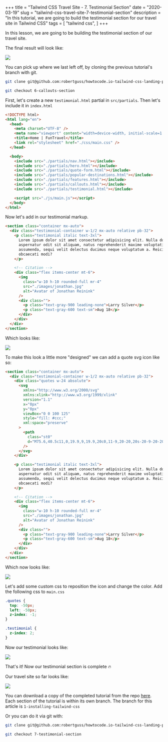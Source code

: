 +++
title = "Tailwind CSS Travel Site - 7. Testimonial Section"
date = "2020-03-19"
slug = "tailwind-css-travel-site-7-testimonial-section"
description = "In this tutorial, we are going to build the testimonial section for our travel site in Tailwind CSS"
tags = [
    "tailwind css",
]
+++

In this lesson, we are going to be building the testimonial section of our travel site.

The final result will look like:

![](/images/tailwind-travel-site/3-testimonial-final-1.jpg)

You can pick up where we last left off, by cloning the previous tutorial's branch with git.

```bash
git clone git@github.com:robertguss/howtocode.io-tailwind-css-landing-page.git

git checkout 6-callouts-section
```

First, let's create a new `testimonial.html` partial in `src/partials`. Then let's include it in `index.html`

```html
<!DOCTYPE html>
<html lang="en">
  <head>
    <meta charset="UTF-8" />
    <meta name="viewport" content="width=device-width, initial-scale=1.0" />
    <title>Home | FunTravel</title>
    <link rel="stylesheet" href="./css/main.css" />
  </head>

  <body>
    <include src="./partials/nav.html"></include>
    <include src="./partials/hero.html"></include>
    <include src="./partials/quote-form.html"></include>
    <include src="./partials/popular-destinations.html"></include>
    <include src="./partials/features.html"></include>
    <include src="./partials/callouts.html"></include>
    <include src="./partials/testimonial.html"></include>

    <script src="./js/main.js"></script>
  </body>
</html>
```

Now let's add in our testimonial markup.

```html
<section class="container mx-auto">
  <div class="testimonial-container w-1/2 mx-auto relative pb-32">
    <p class="testimonial italic text-3xl">
      Lorem ipsum dolor sit amet consectetur adipisicing elit. Nulla dolorem,
      aspernatur odit sit aliquam, natus reprehenderit maxime voluptatibus nisi
      assumenda, sequi velit delectus ducimus neque voluptatum a. Reiciendis,
      obcaecati modi?
    </p>

    <!-- Citation -->
    <div class="flex items-center mt-6">
      <img
        class="w-10 h-10 rounded-full mr-4"
        src="./images/jonathan.jpg"
        alt="Avatar of Jonathan Reinink"
      />
      <div class="">
        <p class="text-gray-900 leading-none">Larry Silver</p>
        <p class="text-gray-600 text-sm">Aug 18</p>
      </div>
    </div>
  </div>
</section>
```

Which looks like:

![](/images/tailwind-travel-site/1-testimonial.jpg)

To make this look a little more "designed" we can add a quote svg icon like so:

```html
<section class="container mx-auto">
  <div class="testimonial-container w-1/2 mx-auto relative pb-32">
    <div class="quotes w-24 absolute">
      <svg
        xmlns="http://www.w3.org/2000/svg"
        xmlns:xlink="http://www.w3.org/1999/xlink"
        version="1.1"
        x="0px"
        y="0px"
        viewBox="0 0 100 125"
        style="fill: #ccc;"
        xml:space="preserve"
      >
        <path
          class="st0"
          d="M75.6,40.5c11,0,19.9,9,19.9,20c0,11-9,20-20,20s-20-9-20-20c0-22.1,17.9-40,40-40  C95.5,20.5,82.4,25.4,75.6,40.5z M45.5,60.5c0,11-9,20-20,20s-20-9-20-20l0,0c0-22.1,17.9-40,40-40c0,0-13.1,4.9-19.9,20  C36.6,40.5,45.5,49.5,45.5,60.5z"
        />
      </svg>
    </div>

    <p class="testimonial italic text-3xl">
      Lorem ipsum dolor sit amet consectetur adipisicing elit. Nulla dolorem,
      aspernatur odit sit aliquam, natus reprehenderit maxime voluptatibus nisi
      assumenda, sequi velit delectus ducimus neque voluptatum a. Reiciendis,
      obcaecati modi?
    </p>

    <!-- Citation -->
    <div class="flex items-center mt-6">
      <img
        class="w-10 h-10 rounded-full mr-4"
        src="./images/jonathan.jpg"
        alt="Avatar of Jonathan Reinink"
      />
      <div class="">
        <p class="text-gray-900 leading-none">Larry Silver</p>
        <p class="text-gray-600 text-sm">Aug 18</p>
      </div>
    </div>
  </div>
</section>
```

Which now looks like:

![](/images/tailwind-travel-site/2-quotes-1.jpg)

Let's add some custom css to reposition the icon and change the color. Add the following css to `main.css`

```css
.quotes {
  top: -50px;
  left: -50px;
  z-index: -1;
}

.testimonial {
  z-index: 2;
}
```

Now our testimonial looks like:

![](/images/tailwind-travel-site/3-testimonial-final.jpg)

That's it! Now our testimonial section is complete 🔥

Our travel site so far looks like:

![](/images/tailwind-travel-site/4-full-page.jpg)

You can download a copy of the completed tutorial from the repo [here](https://github.com/robertguss/simple-starter-kit). Each section of the tutorial is within its own branch. The branch for this article is `1-installing-tailwind-css`

Or you can do it via git with:

```bash
git clone git@github.com:robertguss/howtocode.io-tailwind-css-landing-page.git

git checkout 7-testimonial-section
```

